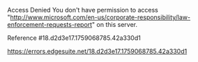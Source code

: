 Access Denied
You don't have permission to access "http://www.microsoft.com/en-us/corporate-responsibility/law-enforcement-requests-report" on this server.

Reference #18.d2d3e17.1759068785.42a330d1

https://errors.edgesuite.net/18.d2d3e17.1759068785.42a330d1